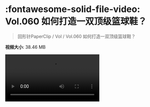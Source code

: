 # :fontawesome-solid-file-video: Vol.060 如何打造一双顶级篮球鞋？

> 回形针PaperClip / Vol / Vol.060 如何打造一双顶级篮球鞋？

**视频大小**: 38.46 MB

<div class="video"><video src="https://file.hsyhx.top/archive/回形针PaperClip/Vol/Vol.060 如何打造一双顶级篮球鞋？.mp4" controls preload>🤔 您的浏览器不支持 video 标签</video></div>